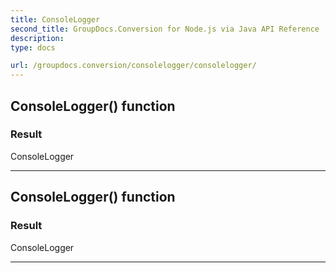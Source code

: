 ```yaml
---
title: ConsoleLogger
second_title: GroupDocs.Conversion for Node.js via Java API Reference
description: 
type: docs

url: /groupdocs.conversion/consolelogger/consolelogger/
---
```


## ConsoleLogger() function


### Result
ConsoleLogger


---


## ConsoleLogger() function


### Result
ConsoleLogger


---


